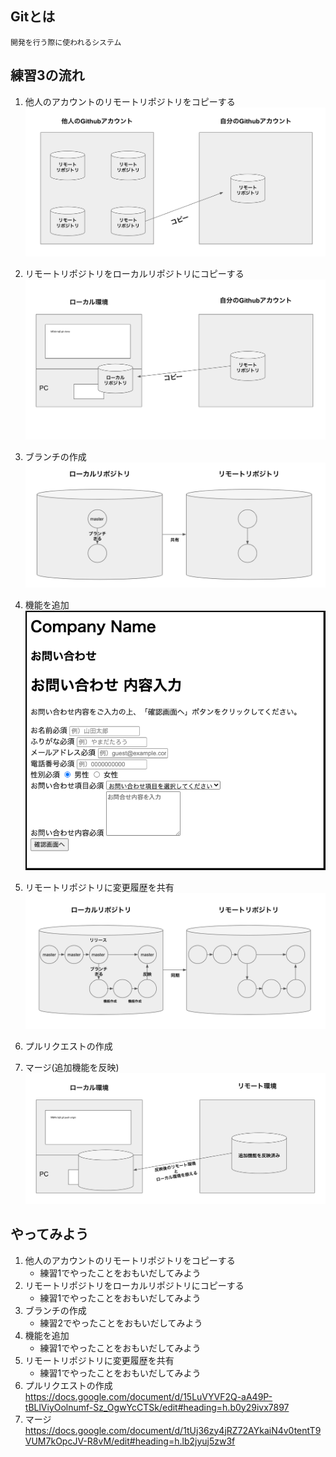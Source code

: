 ## Gitとは
    開発を行う際に使われるシステム

## 練習3の流れ
1. 他人のアカウントのリモートリポジトリをコピーする
![git fork イメージ図](images/fork_image.png)

1. リモートリポジトリをローカルリポジトリにコピーする
![git clone イメージ図](images/clone_image.png)

1. ブランチの作成
![git clone イメージ図](images/branch_image.png)

1. 機能を追加
![お問い合わせフォーム画像](images/contact_form_pic.png)

1. リモートリポジトリに変更履歴を共有
![git push イメージ図](images/development_with_branch_image.png)

1. プルリクエストの作成
1. マージ(追加機能を反映)
![git push イメージ図](images/pullrequest_merge_image.png)


## やってみよう
1. 他人のアカウントのリモートリポジトリをコピーする
    - 練習1でやったことをおもいだしてみよう
1. リモートリポジトリをローカルリポジトリにコピーする
    - 練習1でやったことをおもいだしてみよう
1. ブランチの作成
    - 練習2でやったことをおもいだしてみよう
1. 機能を追加
    - 練習1でやったことをおもいだしてみよう
1. リモートリポジトリに変更履歴を共有
    - 練習1でやったことをおもいだしてみよう
1. プルリクエストの作成
https://docs.google.com/document/d/15LuVYVF2Q-aA49P-tBLlViyOolnumf-Sz_OgwYcCTSk/edit#heading=h.b0y29ivx7897
1. マージ
https://docs.google.com/document/d/1tUj36zy4jRZ72AYkaiN4v0tentT9VUM7kOpcJV-R8vM/edit#heading=h.lb2jyuj5zw3f
